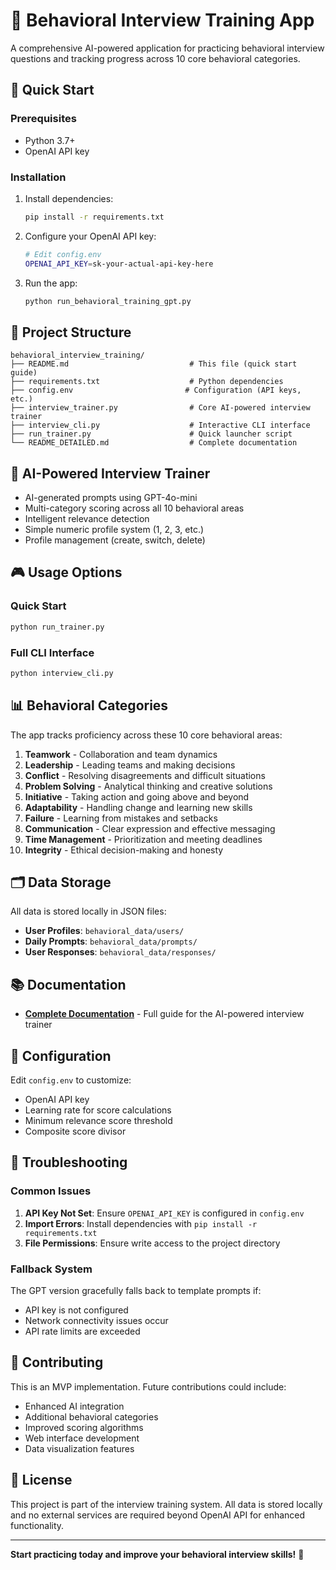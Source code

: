 # 🧠 Behavioral Interview Training App

A comprehensive AI-powered application for practicing behavioral interview questions and tracking progress across 10 core behavioral categories.

## 🚀 Quick Start

### Prerequisites
- Python 3.7+
- OpenAI API key

### Installation
1. Install dependencies:
   ```bash
   pip install -r requirements.txt
   ```

2. Configure your OpenAI API key:
   ```bash
   # Edit config.env
   OPENAI_API_KEY=sk-your-actual-api-key-here
   ```

3. Run the app:
   ```bash
   python run_behavioral_training_gpt.py
   ```

## 📁 Project Structure

```
behavioral_interview_training/
├── README.md                           # This file (quick start guide)
├── requirements.txt                    # Python dependencies
├── config.env                         # Configuration (API keys, etc.)
├── interview_trainer.py                # Core AI-powered interview trainer
├── interview_cli.py                    # Interactive CLI interface
├── run_trainer.py                      # Quick launcher script
└── README_DETAILED.md                  # Complete documentation
```

## 🎯 AI-Powered Interview Trainer

- AI-generated prompts using GPT-4o-mini
- Multi-category scoring across all 10 behavioral areas
- Intelligent relevance detection
- Simple numeric profile system (1, 2, 3, etc.)
- Profile management (create, switch, delete)

## 🎮 Usage Options

### Quick Start
```bash
python run_trainer.py
```

### Full CLI Interface
```bash
python interview_cli.py
```

## 📊 Behavioral Categories

The app tracks proficiency across these 10 core behavioral areas:
1. **Teamwork** - Collaboration and team dynamics
2. **Leadership** - Leading teams and making decisions
3. **Conflict** - Resolving disagreements and difficult situations
4. **Problem Solving** - Analytical thinking and creative solutions
5. **Initiative** - Taking action and going above and beyond
6. **Adaptability** - Handling change and learning new skills
7. **Failure** - Learning from mistakes and setbacks
8. **Communication** - Clear expression and effective messaging
9. **Time Management** - Prioritization and meeting deadlines
10. **Integrity** - Ethical decision-making and honesty

## 🗂️ Data Storage

All data is stored locally in JSON files:
- **User Profiles**: `behavioral_data/users/`
- **Daily Prompts**: `behavioral_data/prompts/`
- **User Responses**: `behavioral_data/responses/`

## 📚 Documentation

- **[Complete Documentation](README_DETAILED.md)** - Full guide for the AI-powered interview trainer

## 🔧 Configuration

Edit `config.env` to customize:
- OpenAI API key
- Learning rate for score calculations
- Minimum relevance score threshold
- Composite score divisor

## 🐛 Troubleshooting

### Common Issues
1. **API Key Not Set**: Ensure `OPENAI_API_KEY` is configured in `config.env`
2. **Import Errors**: Install dependencies with `pip install -r requirements.txt`
3. **File Permissions**: Ensure write access to the project directory

### Fallback System
The GPT version gracefully falls back to template prompts if:
- API key is not configured
- Network connectivity issues occur
- API rate limits are exceeded

## 🤝 Contributing

This is an MVP implementation. Future contributions could include:
- Enhanced AI integration
- Additional behavioral categories
- Improved scoring algorithms
- Web interface development
- Data visualization features

## 📄 License

This project is part of the interview training system. All data is stored locally and no external services are required beyond OpenAI API for enhanced functionality.

---

**Start practicing today and improve your behavioral interview skills!** 🎯 